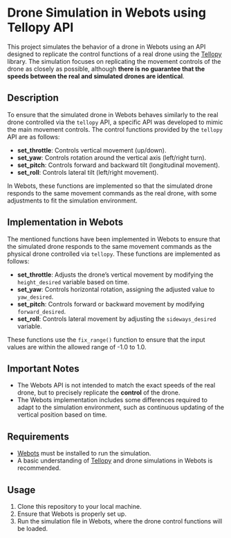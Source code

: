 # Drone Simulation in Webots using Tellopy API

This project simulates the behavior of a drone in Webots using an API designed to replicate the control functions of a real drone using the [Tellopy](https://github.com/hanyazou/TelloPy) library. The simulation focuses on replicating the movement controls of the drone as closely as possible, although **there is no guarantee that the speeds between the real and simulated drones are identical**.

## Description

To ensure that the simulated drone in Webots behaves similarly to the real drone controlled via the `tellopy` API, a specific API was developed to mimic the main movement controls. The control functions provided by the `tellopy` API are as follows:

- **set_throttle**: Controls vertical movement (up/down).
- **set_yaw**: Controls rotation around the vertical axis (left/right turn).
- **set_pitch**: Controls forward and backward tilt (longitudinal movement).
- **set_roll**: Controls lateral tilt (left/right movement).

In Webots, these functions are implemented so that the simulated drone responds to the same movement commands as the real drone, with some adjustments to fit the simulation environment.

## Implementation in Webots

The mentioned functions have been implemented in Webots to ensure that the simulated drone responds to the same movement commands as the physical drone controlled via `tellopy`. These functions are implemented as follows:

- **set_throttle**: Adjusts the drone’s vertical movement by modifying the `height_desired` variable based on time.
- **set_yaw**: Controls horizontal rotation, assigning the adjusted value to `yaw_desired`.
- **set_pitch**: Controls forward or backward movement by modifying `forward_desired`.
- **set_roll**: Controls lateral movement by adjusting the `sideways_desired` variable.

These functions use the `fix_range()` function to ensure that the input values are within the allowed range of -1.0 to 1.0.

## Important Notes

- The Webots API is not intended to match the exact speeds of the real drone, but to precisely replicate the **control** of the drone.
- The Webots implementation includes some differences required to adapt to the simulation environment, such as continuous updating of the vertical position based on time.

## Requirements

- [Webots](https://cyberbotics.com/) must be installed to run the simulation.
- A basic understanding of [Tellopy](https://github.com/hanyazou/TelloPy) and drone simulations in Webots is recommended.

## Usage

1. Clone this repository to your local machine.
2. Ensure that Webots is properly set up.
3. Run the simulation file in Webots, where the drone control functions will be loaded.
